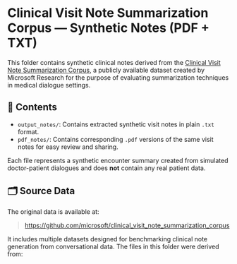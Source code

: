 # Clinical Visit Note Summarization Corpus — Synthetic Notes (PDF + TXT)

This folder contains synthetic clinical notes derived from the [Clinical Visit Note Summarization Corpus](https://github.com/microsoft/clinical_visit_note_summarization_corpus), a publicly available dataset created by Microsoft Research for the purpose of evaluating summarization techniques in medical dialogue settings.

## 📁 Contents

- `output_notes/`: Contains extracted synthetic visit notes in plain `.txt` format.
- `pdf_notes/`: Contains corresponding `.pdf` versions of the same visit notes for easy review and sharing.

Each file represents a synthetic encounter summary created from simulated doctor-patient dialogues and does **not** contain any real patient data.

## 🗂 Source Data

The original data is available at:

> https://github.com/microsoft/clinical_visit_note_summarization_corpus

It includes multiple datasets designed for benchmarking clinical note generation from conversational data. The files in this folder were derived from: